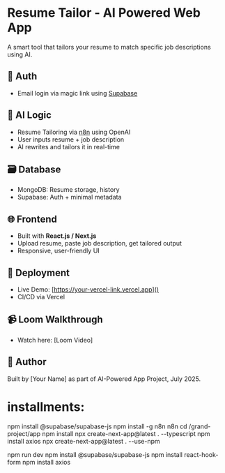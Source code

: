 # Resume Tailor - AI Powered Web App

A smart tool that tailors your resume to match specific job descriptions using AI.

## 🔐 Auth
- Email login via magic link using [Supabase](https://supabase.io/)

## 🤖 AI Logic
- Resume Tailoring via [n8n](https://n8n.io/) using OpenAI
- User inputs resume + job description
- AI rewrites and tailors it in real-time

## 🗃️ Database
- MongoDB: Resume storage, history
- Supabase: Auth + minimal metadata

## 🌐 Frontend
- Built with **React.js / Next.js**
- Upload resume, paste job description, get tailored output
- Responsive, user-friendly UI

## 🚀 Deployment
- Live Demo: [https://your-vercel-link.vercel.app]()
- CI/CD via Vercel

## 📹 Loom Walkthrough
- Watch here: [Loom Video]


## 🙌 Author
Built by [Your Name] as part of AI-Powered App Project, July 2025.

# installments:
npm install @supabase/supabase-js
npm install -g n8n
n8n
cd /grand-project/app
npm install
npx create-next-app@latest . --typescript
npm install axios
npx create-next-app@latest . --use-npm

npm run dev
npm install @supabase/supabase-js
npm install react-hook-form
npm install axios
